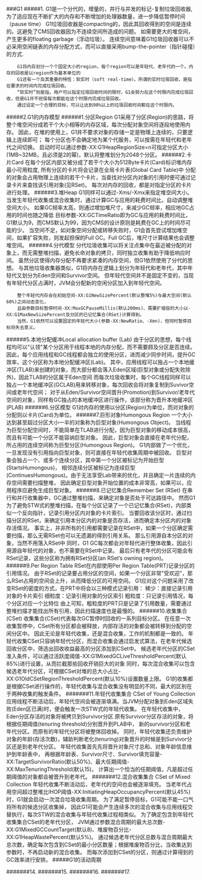 ###G1
#####1.
        G1是一个分代的，增量的，并行与并发的标记-复制垃圾回收器,为了适应现在不断扩大的内存和不断增加的处理器数量，进一步降低暂停时间（pause time）
        G1垃圾回收器是compacting的，因此其回收得到的空间是连续的。这避免了CMS回收器因为不连续空间所造成的问题。
        如需要更大的堆空间，产生更多的floating garbage（浮动垃圾）。
        连续空间意味着G1垃圾回收器可以不必采用空闲链表的内存分配方式，而可以直接采用bump-the-pointer（指针碰撞）的方式.
        
        G1将内存划分一个个固定大小的region，每个region可以是年轻代、老年代的一个。内存的回收是以region作为基本单位的
        G1还有一个及其重要的特性：软实时（soft real-time）。所谓的实时垃圾回收，是指在要求的时间内完成垃圾回收。
        “软实时”则是指，用户可以指定垃圾回收时间的限时，G1会努力在这个时限内完成垃圾回收，但是G1并不担保每次都能在这个时限内完成垃圾回收。
        通过设定一个合理的目标，可以让达到90%以上的垃圾回收时间都在这个时限内。
#####2.G1的内存模型
######1.分区Region
        G1采用了分区(Region)的思路，将整个堆空间分成若干个大小相等的内存区域，每次分配对象空间将逐段地使用内存。
        因此，在堆的使用上，G1并不要求对象的存储一定是物理上连续的，只要逻辑上连续即可；
        每个分区也不会确定地为某个代服务，可以按需在年轻代和老年代之间切换。
        启动时可以通过参数-XX:G1HeapRegionSize=n可指定分区大小(1MB~32MB，且必须是2的幂)，默认将整堆划分为2048个分区。
######2.卡片Card
        在每个分区内部又被分成了若干个大小为512Byte卡片(Card)标识堆内存最小可用粒度,
        所有分区的卡片将会记录在全局卡片表(Global Card Table)中
        分配的对象会占用物理上连续的若干个卡片，当查找对分区内对象的引用时便可通过记录卡片来查找该引用对象(见RSet)。
        每次对内存的回收，都是对指定分区的卡片进行处理。
######3.堆Heap
        G1同样可以通过-Xms/-Xmx来指定堆空间大小。当发生年轻代收集或混合收集时，通过计算GC与应用的耗费时间比，自动调整堆空间大小。
        如果GC频率太高，则通过增加堆尺寸，来减少GC频率，相应地GC占用的时间也随之降低
        目标参数-XX:GCTimeRatio即为GC与应用的耗费时间比，G1默认为9，而CMS默认为99，因为CMS的设计原则是耗费在GC上的时间尽可能的少。
        当空间不足，如对象空间分配或转移失败时，G1会首先尝试增加堆空间，如果扩容失败，则发起担保的Full GC。Full GC后，堆尺寸计算结果也会调整堆空间。
######4.分代模型
        分代垃圾收集可以将关注点集中在最近被分配的对象上，而无需整堆扫描，避免长命对象的拷贝，同时独立收集有助于降低响应时间。
        虽然分区使得内存分配不再要求紧凑的内存空间，但G1依然使用了分代的思想。
        与其他垃圾收集器类似，G1将内存在逻辑上划分为年轻代和老年代，其中年轻代又划分为Eden空间和Survivor空间。
        但年轻代空间并不是固定不变的，当现有年轻代分区占满时，JVM会分配新的空闲分区加入到年轻代空间。

        整个年轻代内存会在初始空间-XX:G1NewSizePercent(默认整堆5%)与最大空间(默认60%)之间动态变化，
        且由参数目标暂停时间-XX:MaxGCPauseMillis(默认200ms)、需要扩缩容的大小以-XX:G1MaxNewSizePercent及分区的已记忆集合(RSet)计算得到。
        当然，G1依然可以设置固定的年轻代大小(参数-XX:NewRatio、-Xmn)，但同时暂停目标将失去意义。
######5.本地分配缓冲Local allocation buffer (Lab)
        由于分区的思想，每个线程均可以"认领"某个分区用于线程本地的内存分配，而不需要顾及分区是否连续。
        因此，每个应用线程和GC线程都会独立的使用分区，进而减少同步时间，提升GC效率，这个分区称为本地分配缓冲区(Lab)。
        其中，应用线程可以独占一个本地缓冲区(TLAB)来创建的对象，而大部分都会落入Eden区域(巨型对象或分配失败除外)，因此TLAB的分区属于Eden空间
        而每次垃圾收集时，每个GC线程同样可以独占一个本地缓冲区(GCLAB)用来转移对象，每次回收会将对象复制到Suvivor空间或老年代空间；
        对于从Eden/Survivor空间晋升(Promotion)到Survivor/老年代空间的对象，同样有GC独占的本地缓冲区进行操作，该部分称为晋升本地缓冲区(PLAB)
######6.分区模型
        G1对内存的使用以分区(Region)为单位，而对对象的分配则以卡片(Card)为单位。
######7.巨形对象Humongous Region
        一个大小达到甚至超过分区大小一半的对象称为巨型对象(Humongous Object)。
        当线程为巨型分配空间时，不能简单在TLAB进行分配，因为巨型对象的移动成本很高，而且有可能一个分区不能容纳巨型对象。
        因此，巨型对象会直接在老年代分配，所占用的连续空间称为巨型分区(Humongous Region)。
        G1内部做了一个优化，一旦发现没有引用指向巨型对象，则可直接在年轻代收集周期中被回收。
        巨型对象会独占一个、或多个连续分区，其中第一个分区被标记为开始巨型(StartsHumongous)，
        相邻连续分区被标记为连续巨型(ContinuesHumongous)。由于无法享受Lab带来的优化，并且确定一片连续的内存空间需要扫描整堆，
        因此确定巨型对象开始位置的成本非常高，如果可以，应用程序应避免生成巨型对象。
######8.已记忆集合Remember Set (RSet)
        在串行和并行收集器中，GC通过整堆扫描，来确定对象是否处于可达路径中。
        然而G1为了避免STW式的整堆扫描，在每个分区记录了一个已记忆集合(RSet)，内部类似一个反向指针，记录引用分区内对象的卡片索引。
        当要回收该分区时，通过扫描分区的RSet，来确定引用本分区内的对象是否存活，进而确定本分区内的对象存活情况。
        事实上，并非所有的引用都需要记录在RSet中，如果一个分区确定需要扫描，那么无需RSet也可以无遗漏的得到引用关系。
        那么引用源自本分区的对象，当然不用落入RSet中
        同时，G1 GC每次都会对年轻代进行整体收集，因此引用源自年轻代的对象，也不需要在RSet中记录。
        最后只有老年代的分区可能会有RSet记录，这些分区称为拥有RSet分区(an RSet’s owning region)。
######9.Per Region Table
        RSet在内部使用Per Region Table(PRT)记录分区的引用情况。
        由于RSet的记录要占用分区的空间，如果一个分区非常"受欢迎"，那么RSet占用的空间会上升，从而降低分区的可用空间。
        G1应对这个问题采用了改变RSet的密度的方式，在PRT中将会以三种模式记录引用：
        稀少：直接记录引用对象的卡片索引
        细粒度：记录引用对象的分区索引
        粗粒度：只记录引用情况，每个分区对应一个比特位
        由上可知，粗粒度的PRT只是记录了引用数量，需要通过整堆扫描才能找出所有引用，因此扫描速度也是最慢的。
######10.收集集合 (CSet)
        收集集合(CSet)代表每次GC暂停时回收的一系列目标分区。
        在任意一次收集暂停中，CSet所有分区都会被释放，内部存活的对象都会被转移到分配的空闲分区中。
        因此无论是年轻代收集，还是混合收集，工作的机制都是一致的。
        年轻代收集CSet只容纳年轻代分区，而混合收集会通过启发式算法，在老年代候选回收分区中，筛选出回收收益最高的分区添加到CSet中。
        候选老年代分区的CSet准入条件，可以通过活跃度阈值-XX:G1MixedGCLiveThresholdPercent(默认85%)进行设置，从而拦截那些回收开销巨大的对象
        同时，每次混合收集可以包含候选老年代分区，可根据CSet对堆的总大小占比-XX:G1OldCSetRegionThresholdPercent(默认10%)设置数量上限。
        G1的收集都是根据CSet进行操作的，年轻代收集与混合收集没有明显的不同，最大的区别在于两种收集的触发条件。
#######11.年轻代收集集合 CSet of Young Collection
        应用线程不断活动后，年轻代空间会被逐渐填满。当JVM分配对象到Eden区域失败(Eden区已满)时，便会触发一次STW式的年轻代收集。
        在年轻代收集中，Eden分区存活的对象将被拷贝到Survivor分区
        原有Survivor分区存活的对象，将根据任期阈值(tenuring threshold)分别晋升到PLAB中，
        新的survivor分区和老年代分区。而原有的年轻代分区将被整体回收掉。
        同时，年轻代收集还负责维护对象的年龄(存活次数)，辅助判断老化(tenuring)对象晋升的时候是到Survivor分区还是到老年代分区。
        年轻代收集首先先将晋升对象尺寸总和、对象年龄信息维护到年龄表中，
        再根据年龄表、Survivor尺寸、Survivor填充容量-XX:TargetSurvivorRatio(默认50%)、最大任期阈值-XX:MaxTenuringThreshold(默认15)，
        计算出一个恰当的任期阈值，凡是超过任期阈值的对象都会被晋升到老年代。
#######12.混合收集集合 CSet of Mixed Collection
        年轻代收集不断活动后，老年代的空间也会被逐渐填充。
        当老年代占用空间超过整堆比IHOP阈值-XX:InitiatingHeapOccupancyPercent(默认45%)时，G1就会启动一次混合垃圾收集周期。
        为了满足暂停目标，G1可能不能一口气将所有的候选分区收集掉，
        因此G1可能会产生连续多次的混合收集与应用线程交替执行，每次STW的混合收集与年轻代收集过程相类似。
        为了确定包含到年轻代收集集合CSet的老年代分区，
        JVM通过参数混合周期的最大总次数-XX:G1MixedGCCountTarget(默认8)、堆废物百分比-XX:G1HeapWastePercent(默认5%)。
        通过候选老年代分区总数与混合周期最大总次数，确定每次包含到CSet的最小分区数量；根据堆废物百分比，当收集达到参数时，不再启动新的混合收集。
        而每次添加到CSet的分区，则通过计算得到的GC效率进行安排。
#####G1的活动周期
    
#######14.
#######15.
#######16.
#######17.

